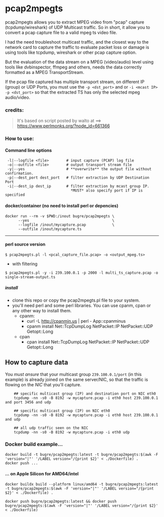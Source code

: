# pcap2mpegts
pcap2mpegts allows you to extract MPEG video from "pcap" capture (tcpdump/wireshark) of UDP Multicast traffic. So in short, 
it allow you to convert a pcap capture file to a valid mpeg ts video file.

I had the need troubleshoot multicast traffic, and the closest way to the network card to capture the traffic to evaluate packet loss or damage is using tools like tcpdump, wireshark or other pcap capture option.

But the evaluation of the data stream on a MPEG (video/audio) level using tools like dvbinspector, ffmpeg and others, needs the data correctly formatted as a MPEG TransportStream.

If the pcap file captured has multiple transport stream, on different IP (group) or UDP Ports, you must use the `-p <dst_port>` and or `-i <mcast IP> -p <dst_port>` so that the extracted TS has only the selected mpeg audio/video.

### credits:
> It's based on script posted by walto at 
>  ==> https://www.perlmonks.org/?node_id=661366



### How to use:
#### Command line options
```
 -l|--logfile <file>        # input capture (PCAP) log file
 -o|--outfile <file>        # output transport stream file
 -y|--yes                   # **overwrite** the output file without confirmation.
 -p|--dest_port dest_port   # filter extraction by UDP Destination Port
 -i|--dest_ip dest_ip       # filter extraction by mcast group IP. 
                              *MUST* also specify port if IP is specified

```

#### docker/container (no need to install perl or depencies)

```
docker run --rm -v $PWD:/inout bugre/pcap2mpegts \
      --yes                                      \
      --logfile /inout/mycapture.pcap            \
      --outfile /inout/mycapture.ts
```

------------------------
#### perl source version

```
$ pcap2mpegts.pl -l <pcal_capture_file.pcap> -o <output_mpeg.ts>
```

* with filtering
```
$ pcap2mpegts.pl -y -i 239.100.0.1 -p 2000 -l multi_ts_capture.pcap -o single-stream-output.ts
```

##### install
 * clone this repo or copy the pcap2mpegts.pl file to your system.
 * you'll need perl and some perl libraries. You can use cpanm, cpan or any other way to install them.
	* cpanm:
		* curl -L http://cpanmin.us | perl - App::cpanminus
		* cpanm install Net::TcpDumpLog NetPacket::IP NetPacket::UDP Getopt::Long
	* cpan
	 	* cpan install Net::TcpDumpLog NetPacket::IP NetPacket::UDP Getopt::Long
 
 


## How to capture data

You *must ansure* that your multicast group `239.100.0.1/port` (in this example) is already joined on the same server/NIC, so that the traffic is flowing on the *NIC* that you'll capture.

```
	## specific multicast group (IP) and destination port on NIC eth0
	tcpdump -nn -s0 -B 8192 -w mycapture.pcap -i eth0 host 239.100.0.1 and port 3456 and udp

	## specific multicast group (IP) on NIC eth0
	tcpdump -nn -s0 -B 8192 -w mycapture.pcap -i eth0 host 239.100.0.1 and udp

	## all udp traffic seen on the NIC
	tcpdump -nn -s0 -B 8192 -w mycapture.pcap -i eth0 udp
```

### Docker build example...
```
docker build -t bugre/pcap2mpegts:latest -t bugre/pcap2mpegts:$(awk -F 'version="|"' '/LABEL version="/{print $2}' < ./Dockerfile) .
docker push ...
```

#### ... on Apple Silicon for AMD64/intel
```
docker buildx build --platform linux/amd64 -t bugre/pcap2mpegts:latest -t bugre/pcap2mpegts:$(awk -F 'version="|"' '/LABEL version="/{print $2}' < ./Dockerfile) .

docker push bugre/pcap2mpegts:latest && docker push bugre/pcap2mpegts:$(awk -F 'version="|"' '/LABEL version="/{print $2}' < ./Dockerfile)
```